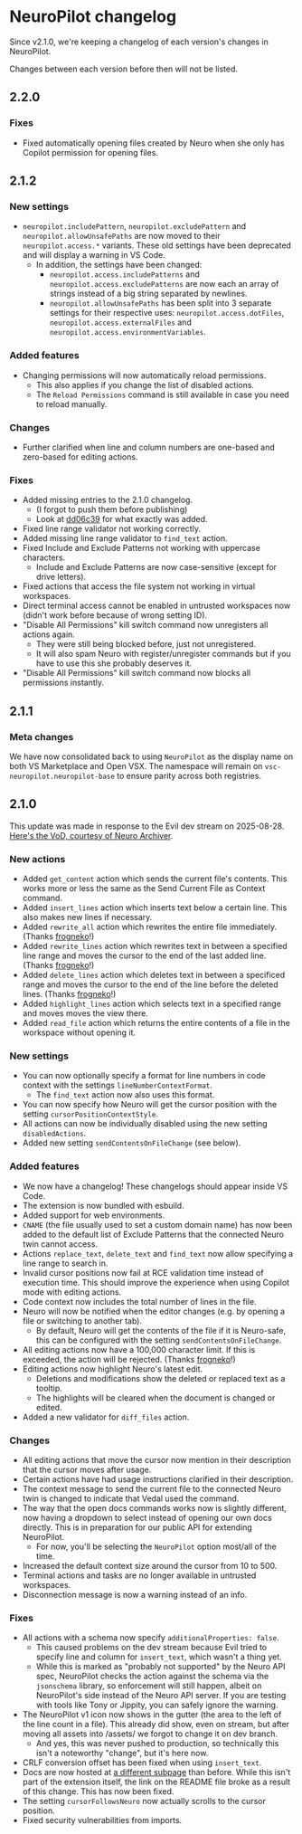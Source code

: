 <!-- markdownlint-disable -->

# NeuroPilot changelog

Since v2.1.0, we're keeping a changelog of each version's changes in NeuroPilot.

Changes between each version before then will not be listed.

## 2.2.0 <!-- Assuming we'll just put everything into the next minor release, change to 2.1.3 if we decide to release a patch first -->

### Fixes

- Fixed automatically opening files created by Neuro when she only has Copilot permission for opening files.

## 2.1.2

### New settings

- `neuropilot.includePattern`, `neuropilot.excludePattern` and `neuropilot.allowUnsafePaths` are now moved to their `neuropilot.access.*` variants. These old settings have been deprecated and will display a warning in VS Code.
  - In addition, the settings have been changed:
    - `neuropilot.access.includePatterns` and `neuropilot.access.excludePatterns` are now each an array of strings instead of a big string separated by newlines.
    - `neuropilot.allowUnsafePaths` has been split into 3 separate settings for their respective uses: `neuropilot.access.dotFiles`, `neuropilot.access.externalFiles` and `neuropilot.access.environmentVariables`.

### Added features

- Changing permissions will now automatically reload permissions.
  - This also applies if you change the list of disabled actions.
  - The `Reload Permissions` command is still available in case you need to reload manually.

### Changes

- Further clarified when line and column numbers are one-based and zero-based for editing actions.

### Fixes

- Added missing entries to the 2.1.0 changelog.
  - (I forgot to push them before publishing)
  - Look at [dd06c39](https://github.com/VSC-NeuroPilot/neuropilot/commit/dd06c393a8b37d13db08189c30f95bee8fb4b356) for what exactly was added.
- Fixed line range validator not working correctly.
- Added missing line range validator to `find_text` action.
- Fixed Include and Exclude Patterns not working with uppercase characters.
  - Include and Exclude Patterns are now case-sensitive (except for drive letters).
- Fixed actions that access the file system not working in virtual workspaces.
- Direct terminal access cannot be enabled in untrusted workspaces now (didn't work before because of wrong setting ID).
- "Disable All Permissions" kill switch command now unregisters all actions again.
  - They were still being blocked before, just not unregistered.
  - It will also spam Neuro with register/unregister commands but if you have to use this she probably deserves it.
- "Disable All Permissions" kill switch command now blocks all permissions instantly.

## 2.1.1

### Meta changes

We have now consolidated back to using `NeuroPilot` as the display name on both VS Marketplace and Open VSX.
The namespace will remain on `vsc-neuropilot.neuropilot-base` to ensure parity across both registries.

## 2.1.0

This update was made in response to the Evil dev stream on 2025-08-28. [Here's the VoD, courtesy of Neuro Archiver](https://www.youtube.com/watch?v=AIYaBYVX95o).

### New actions

- Added `get_content` action which sends the current file's contents. This works more or less the same as the Send Current File as Context command.
- Added `insert_lines` action which inserts text below a certain line. This also makes new lines if necessary.
- Added `rewrite_all` action which rewrites the entire file immediately. (Thanks [frogneko](https://github.com/frogneko)!)
- Added `rewrite_lines` action which rewrites text in between a specified line range and moves the cursor to the end of the last added line. (Thanks [frogneko](https://github.com/frogneko)!)
- Added `delete_lines` action which deletes text in between a specificed range and moves the cursor to the end of the line before the deleted lines. (Thanks [frogneko](https://github.com/frogneko)!)
- Added `highlight_lines` action which selects text in a specified range and moves moves the view there.
- Added `read_file` action which returns the entire contents of a file in the workspace without opening it.

### New settings

- You can now optionally specify a format for line numbers in code context with the settings `lineNumberContextFormat`.
  - The `find_text` action now also uses this format.
- You can now specify how Neuro will get the cursor position with the setting `cursorPositionContextStyle`.
- All actions can now be individually disabled using the new setting `disabledActions`.
- Added new setting `sendContentsOnFileChange` (see below).

### Added features

- We now have a changelog! These changelogs should appear inside VS Code.
- The extension is now bundled with esbuild.
- Added support for web environments.
- `CNAME` (the file usually used to set a custom domain name) has now been added to the default list of Exclude Patterns that the connected Neuro twin cannot access.
- Actions `replace_text`, `delete_text` and `find_text` now allow specifying a line range to search in.
- Invalid cursor positions now fail at RCE validation time instead of execution time. This should improve the experience when using Copilot mode with editing actions.
- Code context now includes the total number of lines in the file.
- Neuro will now be notified when the editor changes (e.g. by opening a file or switching to another tab).
  - By default, Neuro will get the contents of the file if it is Neuro-safe, this can be configured with the setting `sendContentsOnFileChange`.
- All editing actions now have a 100,000 character limit. If this is exceeded, the action will be rejected. (Thanks [frogneko](https://github.com/frogneko)!)
- Editing actions now highlight Neuro's latest edit.
  - Deletions and modifications show the deleted or replaced text as a tooltip.
  - The highlights will be cleared when the document is changed or edited.
- Added a new validator for `diff_files` action.

### Changes

- All editing actions that move the cursor now mention in their description that the cursor moves after usage.
- Certain actions have had usage instructions clarified in their description.
- The context message to send the current file to the connected Neuro twin is changed to indicate that Vedal used the command.
- The way that the open docs commands works now is slightly different, now having a dropdown to select instead of opening our own docs directly. This is in preparation for our public API for extending NeuroPilot.
  - For now, you'll be selecting the `NeuroPilot` option most/all of the time.
- Increased the default context size around the cursor from 10 to 500.
- Terminal actions and tasks are no longer available in untrusted workspaces.
- Disconnection message is now a warning instead of an info.

### Fixes

- All actions with a schema now specify `additionalProperties: false`.
  - This caused problems on the dev stream because Evil tried to specify line and column for `insert_text`, which wasn't a thing yet.
  - While this is marked as "probably not supported" by the Neuro API spec, NeuroPilot checks the action against the schema via the `jsonschema` library, so enforcement will still happen, albeit on NeuroPilot's side instead of the Neuro API server. If you are testing with tools like Tony or Jippity, you can safely ignore the warning.
- The NeuroPilot v1 icon now shows in the gutter (the area to the left of the line count in a file). This already did show, even on stream, but after moving all assets into /assets/ we forgot to change it on dev branch.
  - And yes, this was never pushed to production, so technically this isn't a noteworthy "change", but it's here now.
- CRLF conversion offset has been fixed when using `insert_text`.
- Docs are now hosted at [a different subpage](https://vsc-neuropilot.github.io/docs) than before. While this isn't part of the extension itself, the link on the README file broke as a result of this change. This has now been fixed.
- The setting `cursorFollowsNeuro` now actually scrolls to the cursor position.
- Fixed security vulnerabilities from imports.

<!-- ### Removed features -->

<!-- (None) -->
